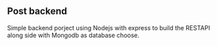## Post backend
Simple backend porject using Nodejs with express to build the RESTAPI 
along side with Mongodb as database choose. 
